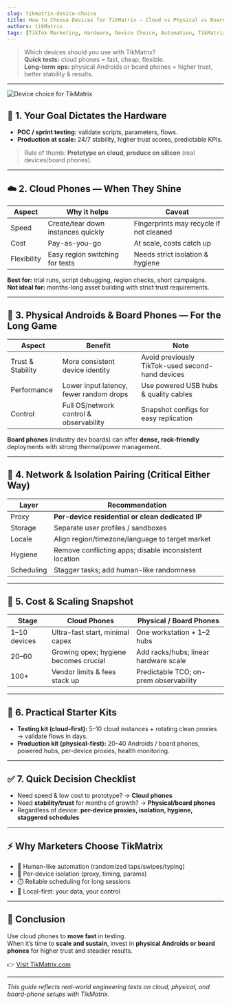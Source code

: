 ```yaml
---
slug: tikmatrix-device-choice
title: How to Choose Devices for TikMatrix — Cloud vs Physical vs Board Phones
authors: tikMatrix
tags: [TikTok Marketing, Hardware, Device Choice, Automation, TikMatrix]
---
```


> Which devices should you use with TikMatrix?  
> **Quick tests:** cloud phones = fast, cheap, flexible.  
> **Long-term ops:** physical Androids or board phones = higher trust, better stability & results.

<!-- truncate -->
---
![Device choice for TikMatrix](/img/blog/tikmatrix-device-choice.webp)

## 🧭 1. Your Goal Dictates the Hardware

- **POC / sprint testing:** validate scripts, parameters, flows.  
- **Production at scale:** 24/7 stability, higher trust scores, predictable KPIs.

> Rule of thumb: **Prototype on cloud, produce on silicon** (real devices/board phones).

---

## ☁️ 2. Cloud Phones — When They Shine

| Aspect | Why it helps | Caveat |
|---|---|---|
| Speed | Create/tear down instances quickly | Fingerprints may recycle if not cleaned |
| Cost | Pay-as-you-go | At scale, costs catch up |
| Flexibility | Easy region switching for tests | Needs strict isolation & hygiene |

**Best for:** trial runs, script debugging, region checks, short campaigns.  
**Not ideal for:** months-long asset building with strict trust requirements.

---

## 📱 3. Physical Androids & Board Phones — For the Long Game

| Aspect | Benefit | Note |
|---|---|---|
| Trust & Stability | More consistent device identity | Avoid previously TikTok-used second-hand devices |
| Performance | Lower input latency, fewer random drops | Use powered USB hubs & quality cables |
| Control | Full OS/network control & observability | Snapshot configs for easy replication |

**Board phones** (industry dev boards) can offer **dense, rack-friendly** deployments with strong thermal/power management.

---

## 🔌 4. Network & Isolation Pairing (Critical Either Way)

| Layer | Recommendation |
|---|---|
| Proxy | **Per-device residential or clean dedicated IP** |
| Storage | Separate user profiles / sandboxes |
| Locale | Align region/timezone/language to target market |
| Hygiene | Remove conflicting apps; disable inconsistent location |
| Scheduling | Stagger tasks; add human-like randomness |

---

## 💸 5. Cost & Scaling Snapshot

| Stage | Cloud Phones | Physical / Board Phones |
|---|---|---|
| 1–10 devices | Ultra-fast start, minimal capex | One workstation + 1–2 hubs |
| 20–60 | Growing opex; hygiene becomes crucial | Add racks/hubs; linear hardware scale |
| 100+ | Vendor limits & fees stack up | Predictable TCO; on-prem observability |

---

## 🧪 6. Practical Starter Kits

- **Testing kit (cloud-first):** 5–10 cloud instances + rotating clean proxies → validate flows in days.  
- **Production kit (physical-first):** 20–40 Androids / board phones, powered hubs, per-device proxies, health monitoring.

---

## ✅ 7. Quick Decision Checklist

- Need speed & low cost to prototype? → **Cloud phones**  
- Need **stability/trust** for months of growth? → **Physical/board phones**  
- Regardless of device: **per-device proxies, isolation, hygiene, staggered schedules**

---

## ⚡ Why Marketers Choose TikMatrix

- 🤖 Human-like automation (randomized taps/swipes/typing)  
- 🧩 Per-device isolation (proxy, timing, params)  
- ⏱️ Reliable scheduling for long sessions  
- 🔐 Local-first: your data, your control

---

## 🏁 Conclusion

Use cloud phones to **move fast** in testing.  
When it’s time to **scale and sustain**, invest in **physical Androids or board phones** for higher trust and steadier results.

👉 [Visit TikMatrix.com](https://www.tikmatrix.com)

---

_This guide reflects real-world engineering tests on cloud, physical, and board-phone setups with TikMatrix._
